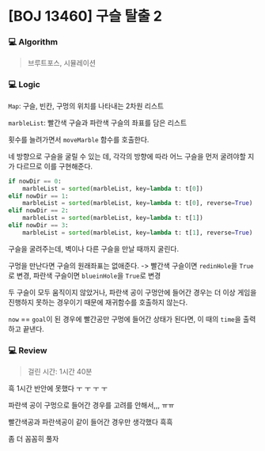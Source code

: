 # [BOJ 13460] 구슬 탈출 2

### :computer: Algorithm

> 브루트포스, 시뮬레이션



### :computer: Logic

`Map`: 구슬, 빈칸, 구멍의 위치를 나타내는 2차원 리스트

`marbleList`: 빨간색 구슬과 파란색 구슬의 좌표를 담은 리스트

횟수를 늘려가면서 `moveMarble` 함수를 호출한다.

네 방향으로 구슬을 굴릴 수 있는 데, 각각의 방향에 따라 어느 구슬을 먼저 굴려야할 지가 다르므로 이를 구현해준다.

```python
if nowDir == 0:
	marbleList = sorted(marbleList, key=lambda t: t[0])
elif nowDir == 1:
	marbleList = sorted(marbleList, key=lambda t: t[0], reverse=True)
elif nowDir == 2:
	marbleList = sorted(marbleList, key=lambda t: t[1])
elif nowDir == 3:
	marbleList = sorted(marbleList, key=lambda t: t[1], reverse=True)
```

구슬을 굴려주는데, 벽이나 다른 구슬을 만날 때까지 굴린다.

구멍을 만난다면 구슬의 원래좌표는 없애준다. -> 빨간색 구슬이면 `redinHole`을 `True`로 변경, 파란색 구슬이면 `blueinHole`을 `True`로 변경

두 구슬이 모두 움직이지 않았거나, 파란색 공이 구멍안에 들어간 경우는 더 이상 게임을 진행하지 못하는 경우이기 때문에 재귀함수를 호출하지 않는다.

`now` == `goal`이 된 경우에 빨간공만 구멍에 들어간 상태가 된다면, 이 때의 `time`을 출력하고 끝낸다.



### :computer: Review

> 걸린 시간: 1시간 40분

흑 1시간 반안에 못했다 ㅜ ㅜ ㅜ ㅜ

파란색 공이 구멍으로 들어간 경우를 고려를 안해서,,, ㅠㅠ

빨간색공과 파란색공이 같이 들어간 경우만 생각했다 흑흑

좀 더 꼼꼼히 풀자